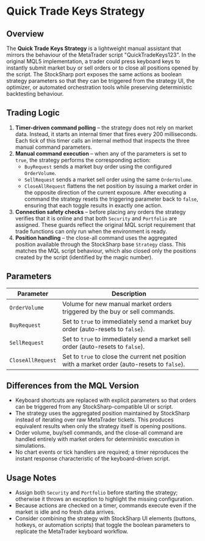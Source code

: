 # Quick Trade Keys Strategy

## Overview
The **Quick Trade Keys Strategy** is a lightweight manual assistant that mirrors the behaviour of the MetaTrader script "QuickTradeKeys123". In the original MQL5 implementation, a trader could press keyboard keys to instantly submit market buy or sell orders or to close all positions opened by the script. The StockSharp port exposes the same actions as boolean strategy parameters so that they can be triggered from the strategy UI, the optimizer, or automated orchestration tools while preserving deterministic backtesting behaviour.

## Trading Logic
1. **Timer-driven command polling** – the strategy does not rely on market data. Instead, it starts an internal timer that fires every 200 milliseconds. Each tick of this timer calls an internal method that inspects the three manual command parameters.
2. **Manual command execution** – when any of the parameters is set to `true`, the strategy performs the corresponding action:
   - `BuyRequest` sends a market buy order using the configured `OrderVolume`.
   - `SellRequest` sends a market sell order using the same `OrderVolume`.
   - `CloseAllRequest` flattens the net position by issuing a market order in the opposite direction of the current exposure.
   After executing a command the strategy resets the triggering parameter back to `false`, ensuring that each toggle results in exactly one action.
3. **Connection safety checks** – before placing any orders the strategy verifies that it is online and that both `Security` and `Portfolio` are assigned. These guards reflect the original MQL script requirement that trade functions can only run when the environment is ready.
4. **Position handling** – the close-all command uses the aggregated position available through the StockSharp base `Strategy` class. This matches the MQL script behaviour, which also closed only the positions created by the script (identified by the magic number).

## Parameters
| Parameter | Description |
|-----------|-------------|
| `OrderVolume` | Volume for new manual market orders triggered by the buy or sell commands. |
| `BuyRequest` | Set to `true` to immediately send a market buy order (auto-resets to `false`). |
| `SellRequest` | Set to `true` to immediately send a market sell order (auto-resets to `false`). |
| `CloseAllRequest` | Set to `true` to close the current net position with a market order (auto-resets to `false`). |

## Differences from the MQL Version
- Keyboard shortcuts are replaced with explicit parameters so that orders can be triggered from any StockSharp-compatible UI or script.
- The strategy uses the aggregated position maintained by StockSharp instead of iterating over raw MetaTrader tickets. This produces equivalent results when only the strategy itself is opening positions.
- Order volume, buy/sell commands, and the close-all command are handled entirely with market orders for deterministic execution in simulations.
- No chart events or tick handlers are required; a timer reproduces the instant response characteristic of the keyboard-driven script.

## Usage Notes
- Assign both `Security` and `Portfolio` before starting the strategy; otherwise it throws an exception to highlight the missing configuration.
- Because actions are checked on a timer, commands execute even if the market is idle and no fresh data arrives.
- Consider combining the strategy with StockSharp UI elements (buttons, hotkeys, or automation scripts) that toggle the boolean parameters to replicate the MetaTrader keyboard workflow.
